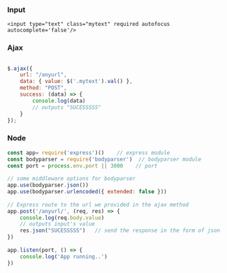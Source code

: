 
### Input 

` <input type="text" class="mytext" required autofocus autocomplete='false'/> `

### Ajax

```javascript

$.ajax({
	url: "/anyurl",
	data: { value: $('.mytext').val() },
	method: "POST",
	success: (data) => {
		console.log(data)
		// outputs "SUCESSSSS"
	}
});

```

### Node

```javascript
const app= require('express')()    // express module
const bodyparser = require('bodyparser')  // bodyparser module
const port = process.env.port || 3000    // port
 
// some middleware options for bodyparser
app.use(bodyparser.json())        
app.use(bodyparser.urlencoded({ extended: false }))
 
// Express route to the url we provided in the ajax method
app.post('/anyurl/', (req, res) => {
	console.log(req.body.value)
	// outputs input's value
	res.json("SUCESSSSS")   // send the response in the form of json
})
 
app.listen(port, () => {
	console.log('App running..')
}) 

```
